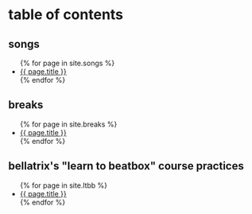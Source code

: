 
# table of contents

## songs

<ul>
  {% for page in site.songs %}
  <li>
    <a href="{{ site.baseurl }}{{ page.url }}">
    {{ page.title }}
    </a>
  </li>
  {% endfor %}
</ul>


## breaks

<ul>
  {% for page in site.breaks %}
  <li>
    <a href="{{ site.baseurl }}{{ page.url }}">
    {{ page.title }}
    </a>
  </li>
  {% endfor %}
</ul>


## bellatrix's "learn to beatbox" course practices

<ul>
  {% for page in site.ltbb %}
  <li>
    <a href="{{ site.baseurl }}{{ page.url }}">
    {{ page.title }}
    </a>
  </li>
  {% endfor %}
</ul>

